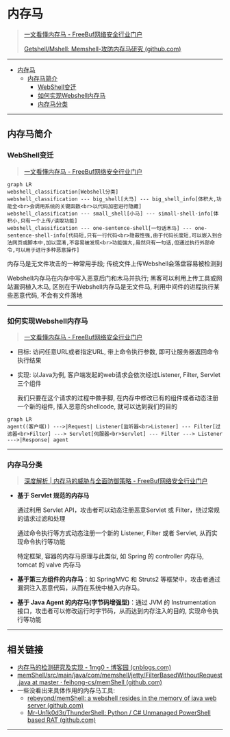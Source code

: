# 内存马

> [一文看懂内存马 - FreeBuf网络安全行业门户](https://www.freebuf.com/articles/web/274466.html)
>
> [Getshell/Mshell: Memshell-攻防内存马研究 (github.com)](https://github.com/Getshell/Mshell?tab=readme-ov-file)

---

- [内存马](#内存马)
  - [内存马简介](#内存马简介)
    - [WebShell变迁](#webshell变迁)
    - [如何实现Webshell内存马](#如何实现webshell内存马)
    - [内存马分类](#内存马分类)

---

## 内存马简介

### WebShell变迁

> [一文看懂内存马 - FreeBuf网络安全行业门户](https://www.freebuf.com/articles/web/274466.html)

```mermaid
graph LR
webshell_classification[Webshell分类]
webshell_classification --- big_shell[大马] --- big_shell_info[体积大,功能全<br>会调用系统的关键函数<br>以代码加密进行隐藏]
webshell_classification --- small_shell[小马] --- simall-shell-info[体积小,只有一个上传/读取功能]
webshell_classification --- one-sentence-shell[一句话木马] --- one-sentence-shell-info[代码短,只有一行代码<br>隐蔽性强,由于代码长度短,可以嵌入到合法网页或脚本中,加以混淆,不容易被发现<br>功能强大,虽然只有一句话,但通过执行外部命令,可以用于进行多种恶意操作]
```

内存马是无文件攻击的一种常用手段; 传统文件上传Webshell会落盘容易被检测到

Webshell内存马在内存中写入恶意后门和木马并执行; 黑客可以利用上传工具或网站漏洞植入木马, 区别在于Webshell内存马是无文件马, 利用中间件的进程执行某些恶意代码, 不会有文件落地

---

### 如何实现Webshell内存马

> [一文看懂内存马 - FreeBuf网络安全行业门户](https://www.freebuf.com/articles/web/274466.html)

- 目标: 访问任意URL或者指定URL, 带上命令执行参数, 即可让服务器返回命令执行结果

- 实现: 以Java为例, 客户端发起的web请求会依次经过Listener, Filter, Servlet三个组件

  我们只要在这个请求的过程中做手脚, 在内存中修改已有的组件或者动态注册一个新的组件, 插入恶意的shellcode, 就可以达到我们的目的

```mermaid
graph LR
agent((客户端)) --->|Request| Listener[监听器<br>Listener] --- Filter[过滤器<br>Filter] ---> Servlet[伺服器<br>Servlet] --- Filter ---> Listener --->|Response| agent
```

---

### 内存马分类

> [深度解析 | 内存马的威胁与全面防御策略 - FreeBuf网络安全行业门户](https://www.freebuf.com/articles/web/409048.html)

- **基于 Servlet 规范的内存马**

  通过利用 Servlet API，攻击者可以动态注册恶意Servlet 或 Filter，绕过常规的请求过滤和处理

  通过命令执行等方式动态注册一个新的 Listener, Filter 或者 Servlet, 从而实现命令执行等功能

  特定框架, 容器的内存马原理与此类似, 如 Spring 的 controller 内存马, tomcat 的 valve 内存马

- **基于第三方组件的内存马**：如 SpringMVC 和 Struts2 等框架中，攻击者通过漏洞注入恶意代码，从而在系统中植入内存马。

- **基于 Java Agent 的内存马(字节码增强型)**：通过 JVM 的 Instrumentation 接口，攻击者可以修改运行时字节码，从而达到内存注入的目的, 实现命令执行等功能

---

## 相关链接

- [内存马的检测研究及实现 - 1mg0 - 博客园 (cnblogs.com)](https://www.cnblogs.com/lmg0/p/17994096)
- [memShell/src/main/java/com/memshell/jetty/FilterBasedWithoutRequest.java at master · feihong-cs/memShell (github.com)](https://github.com/feihong-cs/memShell/blob/master/src/main/java/com/memshell/jetty/FilterBasedWithoutRequest.java)
- 一些没看出来具体作用的内存马工具:
  - [rebeyond/memShell: a webshell resides in the memory of java web server (github.com)](https://github.com/rebeyond/memShell)
  - [Mr-Un1k0d3r/ThunderShell: Python / C# Unmanaged PowerShell based RAT (github.com)](https://github.com/Mr-Un1k0d3r/ThunderShell)

---





















































